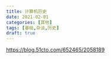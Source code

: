 ```yaml
---
title: 计算机历史
date: 2021-02-01
categories: [其他]
tags: [基础,杂谈,历史]
draft: true
---
```


https://blog.51cto.com/652465/2058189
